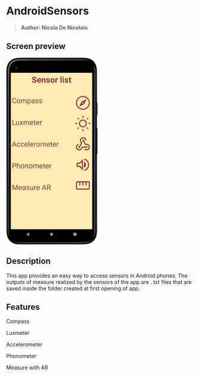 # AndroidSensors
> <b>Author: Nicola De Nicolais</b>

## Screen preview
<img height="500em" src="Sensors.png" title="Sensors's screen preview">

## Description
This app provides an easy way to access sensors in Android phones. The outputs of measure realized by the sensors of the app are . txt files that are saved inside the folder created at first opening of app.

## Features

Compass

Luxmeter

Accelerometer

Phonometer

Measure with AR
